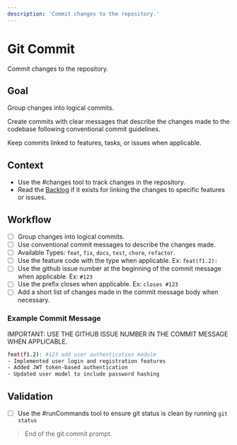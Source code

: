 ```yaml
---
description: 'Commit changes to the repository.'
---
```


# Git Commit

Commit changes to the repository.

## Goal

Group changes into logical commits.

Create commits with clear messages that describe the changes made to the codebase following conventional commit guidelines.

Keep commits linked to features, tasks, or issues when applicable.

## Context

- Use the #changes tool to track changes in the repository.
- Read the [Backlog](/docs/BACKLOG.md) if it exists for linking the changes to specific features or issues.

## Workflow

- [ ] Group changes into logical commits.
- [ ] Use conventional commit messages to describe the changes made.
- [ ] Available Types: `feat`, `fix`, `docs`, `test`, `chore`, `refactor`.
- [ ] Use the feature code with the type when applicable. Ex: `feat(f1.2):`
- [ ] Use the github issue number at the beginning of the commit message when applicable. Ex: `#123`
- [ ] Use the prefix closes when applicable. Ex: `closes #123`
- [ ] Add a short list of changes made in the commit message body when necessary.

### Example Commit Message

IMPORTANT: USE THE GITHUB ISSUE NUMBER IN THE COMMIT MESSAGE WHEN APPLICABLE.

```bash
feat(f1.2): #123 add user authentication module 
- Implemented user login and registration features
- Added JWT token-based authentication
- Updated user model to include password hashing
```

## Validation

- [ ] Use the #runCommands tool to ensure git status is clean by running `git status`

> End of the git commit prompt.
